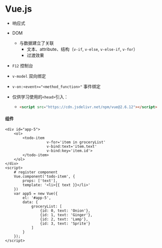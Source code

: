 # Vue.js

* 响应式

* DOM

  * 与数据建立了关联
    * 文本、attribute、结构（`v-if`, `v-else`, `v-else-if`, `v-for`）
    * 过渡效果

* `F12` 控制台

* `v-model` 双向绑定

* `v-on:<event>="<method_function>"` 事件绑定

* 仅供学习使用的`<head>`引入： 

  * ```html
    <script src="https://cdn.jsdelivr.net/npm/vue@2.6.12"></script>
    ```

#### 组件

```vue
<div id="app-5">
    <ol>
        <todo-item 
                   v-for='item in groceryList'
                   v-bind:text='item.text'
                   v-bind:key='item.id'>
        </todo-item>
    </ol>
</div>
<script>
    # register component
    Vue.component('todo-item', {
        props: ['text'],
        template: '<li>{{ text }}</li>'
    })
    var app5 = new Vue({
        el: '#app-5',
        data: {
            groceryList: [
                {id: 0, text: 'Onion'},
                {id: 1, text: 'Ginger'},
                {id: 2, text: 'Lamp'},
                {id: 3, text: 'Sprite'}
            ]
        }
    });
</script>
```


